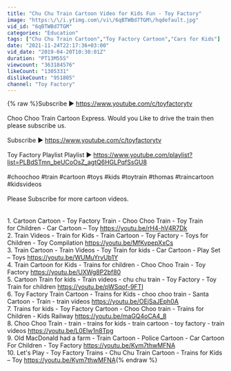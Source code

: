 ```yaml
---
title: "Chu Chu Train Cartoon Video for Kids Fun - Toy Factory"
image: "https:\/\/i.ytimg.com\/vi\/6qBTWBd7TGM\/hqdefault.jpg"
vid_id: "6qBTWBd7TGM"
categories: "Education"
tags: ["Chu Chu Train Cartoon","Toy Factory Cartoon","Cars for Kids"]
date: "2021-11-24T22:17:36+03:00"
vid_date: "2019-04-20T10:30:01Z"
duration: "PT13M55S"
viewcount: "363184576"
likeCount: "1305331"
dislikeCount: "951805"
channel: "Toy Factory"
---
```

{% raw %}Subscribe ► <a rel="nofollow" target="blank" href="https://www.youtube.com/c/toyfactorytv">https://www.youtube.com/c/toyfactorytv</a><br /><br />Choo Choo Train Cartoon Express. Would you Like to drive the train then please subscribe us.<br /><br />Subscribe ► <a rel="nofollow" target="blank" href="https://www.youtube.com/c/toyfactorytv">https://www.youtube.com/c/toyfactorytv</a><br /><br />Toy Factory Playlist Playlist ► <a rel="nofollow" target="blank" href="https://www.youtube.com/playlist?list=PLBdSTmn_beUCoOsZ_agtQ6HGLPqfSsGU8">https://www.youtube.com/playlist?list=PLBdSTmn_beUCoOsZ_agtQ6HGLPqfSsGU8</a><br /><br />#choochoo #train #cartoon #toys #kids #toytrain #thomas #traincartoon #kidsvideos<br /><br />Please Subscribe for more cartoon videos.<br /><br /><br />1. Cartoon Cartoon - Toy Factory Train - Choo Choo Train - Toy Train <br />for Children - Car Cartoon – Toy  <a rel="nofollow" target="blank" href="https://youtu.be/rH4-hV4R7Dk">https://youtu.be/rH4-hV4R7Dk</a><br />2. Train Videos - Train for Kids - Train Cartoon - Toy Factory - Toys for Children - Toy Compilation <a rel="nofollow" target="blank" href="https://youtu.be/MfKvpepXxCs">https://youtu.be/MfKvpepXxCs</a><br />3. Train Cartoon - Train Videos - Toy Train for kids - Car Cartoon - Play Set – Toys <a rel="nofollow" target="blank" href="https://youtu.be/WUMuYrvUb1Y">https://youtu.be/WUMuYrvUb1Y</a><br />4. Train Cartoon for Kids - Trains for children - Choo Choo Train - Toy Factory <a rel="nofollow" target="blank" href="https://youtu.be/UXWg8P2bf80">https://youtu.be/UXWg8P2bf80</a><br />5. Cartoon Train for kids - Train videos - chu chu train - Toy Factory - Toy Train for children <a rel="nofollow" target="blank" href="https://youtu.be/pWSqof-9FTI">https://youtu.be/pWSqof-9FTI</a><br />6. Toy Factory Train Cartoon - Trains for Kids - choo choo train - Santa Cartoon - Train - train videos <a rel="nofollow" target="blank" href="https://youtu.be/OEjSaJEph0A">https://youtu.be/OEjSaJEph0A</a><br />7. Trains for kids - Toy Factory Cartoon - Choo Choo train - Trains for Children - Kids Railway <a rel="nofollow" target="blank" href="https://youtu.be/maGQ4oCA4_8">https://youtu.be/maGQ4oCA4_8</a><br />8. Choo Choo Train - train - trains for kids - train cartoon - toy factory - train videos <a rel="nofollow" target="blank" href="https://youtu.be/L0Elw1n8Tpg">https://youtu.be/L0Elw1n8Tpg</a><br />9. Old MacDonald had a farm - Train Cartoon - Police Cartoon - Car Cartoon For Children - Toy Factory <a rel="nofollow" target="blank" href="https://youtu.be/Kym7thwMFNA">https://youtu.be/Kym7thwMFNA</a><br />10. Let's Play - Toy Factory Trains - Chu Chu Train Cartoon - Trains for Kids – Toy <a rel="nofollow" target="blank" href="https://youtu.be/Kym7thwMFNA">https://youtu.be/Kym7thwMFNA</a>{% endraw %}
